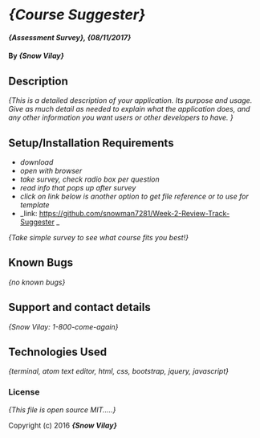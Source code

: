 # _{Course Suggester}_

#### _{Assessment Survey}, {08/11/2017}_

#### By _**{Snow Vilay}**_

## Description

_{This is a detailed description of your application. Its purpose and usage.  Give as much detail as needed to explain what the application does, and any other information you want users or other developers to have. }_

## Setup/Installation Requirements

* _download_
* _open with browser_
* _take survey, check radio box per question_
* _read info that pops up after survey_
* _click on link below is another option to get file reference or to use for template_
* _link: https://github.com/snowman7281/Week-2-Review-Track-Suggester _

_{Take simple survey to see what course fits you best!}_

## Known Bugs

_{no known bugs}_

## Support and contact details

_{Snow Vilay: 1-800-come-again}_

## Technologies Used

_{terminal, atom text editor, html, css, bootstrap, jquery, javascript}_

### License

*{This file is open source MIT.....}*

Copyright (c) 2016 **_{Snow Vilay}_**
